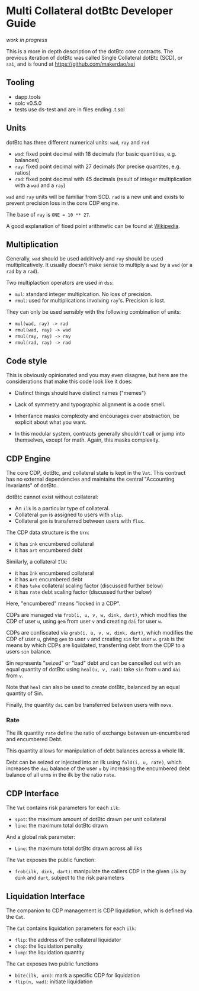 # Multi Collateral dotBtc Developer Guide

*work in progress*

This is a more in depth description of the dotBtc core contracts. The
previous iteration of dotBtc was called Single Collateral dotBtc (SCD), or
`sai`, and is found at https://github.com/makerdao/sai


## Tooling

- dapp.tools
- solc v0.5.0
- tests use ds-test and are in files ending .t.sol


## Units

dotBtc has three different numerical units: `wad`, `ray` and `rad`

- `wad`: fixed point decimal with 18 decimals (for basic quantities, e.g. balances)
- `ray`: fixed point decimal with 27 decimals (for precise quantites, e.g. ratios)
- `rad`: fixed point decimal with 45 decimals (result of integer multiplication with a `wad` and a `ray`)

`wad` and `ray` units will be familiar from SCD. `rad` is a new unit and
exists to prevent precision loss in the core CDP engine.

The base of `ray` is `ONE = 10 ** 27`.

A good explanation of fixed point arithmetic can be found at [Wikipedia](https://en.wikipedia.org/wiki/Fixed-point_arithmetic).

## Multiplication

Generally, `wad` should be used additively and `ray` should be used
multiplicatively. It usually doesn't make sense to multiply a `wad` by a
`wad` (or a `rad` by a `rad`).

Two multiplaction operators are used in `dss`:

- `mul`: standard integer multiplcation. No loss of precision.
- `rmul`: used for multiplications involving `ray`'s. Precision is lost.

They can only be used sensibly with the following combination of units:

- `mul(wad, ray) -> rad`
- `rmul(wad, ray) -> wad`
- `rmul(ray, ray) -> ray`
- `rmul(rad, ray) -> rad`

## Code style

This is obviously opinionated and you may even disagree, but here are
the considerations that make this code look like it does:

- Distinct things should have distinct names ("memes")

- Lack of symmetry and typographic alignment is a code smell.

- Inheritance masks complexity and encourages over abstraction, be
  explicit about what you want.

- In this modular system, contracts generally shouldn't call or jump
  into themselves, except for math. Again, this masks complexity.


## CDP Engine

The core CDP, dotBtc, and collateral state is kept in the `Vat`. This
contract has no external dependencies and maintains the central
"Accounting Invariants" of dotBtc.

dotBtc cannot exist without collateral:

- An `ilk` is a particular type of collateral.
- Collateral `gem` is assigned to users with `slip`.
- Collateral `gem` is transferred between users with `flux`.

The CDP data structure is the `Urn`:

- it has `ink` encumbered collateral
- it has `art` encumbered debt

Similarly, a collateral `Ilk`:

- it has `Ink` encumbered collateral
- it has `Art` encumbered debt
- it has `take` collateral scaling factor (discussed further below)
- it has `rate` debt scaling factor (discussed further below)

Here, "encumbered" means "locked in a CDP".

CDPs are managed via `frob(i, u, v, w, dink, dart)`, which modifies the
CDP of user `u`, using `gem` from user `v` and creating `dai` for user
`w`.

CDPs are confiscated via `grab(i, u, v, w, dink, dart)`, which modifies
the CDP of user `u`, giving `gem` to user `v` and creating `sin` for
user `w`. `grab` is the means by which CDPs are liquidated, transferring
debt from the CDP to a users `sin` balance.

Sin represents "seized" or "bad" debt and can be cancelled out with an
equal quantity of dotBtc using `heal(u, v, rad)`: take `sin` from `u` and
`dai` from `v`.

Note that `heal` can also be used to *create* dotBtc, balanced by an equal
quantity of Sin.

Finally, the quantity `dai` can be transferred between users with `move`.

### Rate

The ilk quantity `rate` define the ratio of exchange
between un-encumbered and encumbered Debt.

This quantity allows for manipulation of debt balances
across a whole Ilk.

Debt can be seized or injected into an ilk using `fold(i, u, rate)`,
which increases the `dai` balance of the user `u` by increasing the
encumbered debt balance of all urns in the ilk by the ratio `rate`.

## CDP Interface

The `Vat` contains risk parameters for each `ilk`:

- `spot`: the maximum amount of dotBtc drawn per unit collateral
- `line`: the maximum total dotBtc drawn

And a global risk parameter:

- `Line`: the maximum total dotBtc drawn across all ilks

The `Vat` exposes the public function:

- `frob(ilk, dink, dart)`: manipulate the callers CDP in the given `ilk`
  by `dink` and `dart`, subject to the risk parameters

## Liquidation Interface

The companion to CDP management is CDP liquidation, which is defined via
the `Cat`.

The `Cat` contains liquidation parameters for each `ilk`:

- `flip`: the address of the collateral liquidator
- `chop`: the liquidation penalty
- `lump`: the liquidation quantity

The `Cat` exposes two public functions

- `bite(ilk, urn)`: mark a specific CDP for liquidation
- `flip(n, wad)`: initiate liquidation
